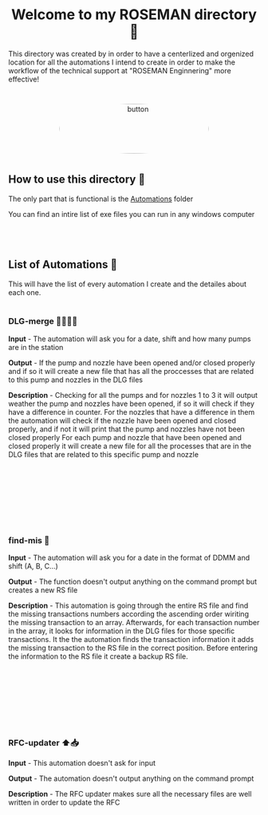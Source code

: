 <h1 align="center">Welcome to my ROSEMAN directory 👋</h1>
This directory was created by in order to have a centerlized and orgenized location for all the automations I intend to create in order to make the workflow of the technical support at "ROSEMAN Enginnering" more effective! <br><br>
<p align="center">
  <a href="https://www.roseman.tech/">
    <img src="https://media.licdn.com/dms/image/C4E1BAQFJIo2QCTY_Sw/company-background_10000/0/1595165863888/roseman_engineering_cover?e=2147483647&v=beta&t=VffMSm77VKWzF46rZb_urH5Okf1McHxVT-b5RF2Xag0" alt="button" style="width:300px; height:100px; border-radius:50%; padding:10px;"/>
  </a>
</p>

## How to use this directory 🤔
The only part that is functional is the [Automations](https://github.com/TalsCodingArea/ROSEMAN/tree/main/Automation) folder

You can find an intire list of exe files you can run in any windows computer
<br><br>
<br><br>


## List of Automations 📓

This will have the list of every automation I create and the detailes about each one.
<br><br>

### DLG-merge 🤲🏻🙏🏻
**Input** - The automation will ask you for a date, shift and how many pumps are in the station

**Output** - If the pump and nozzle have been opened and/or closed properly and if so it will create a new file that has all the proccesses that are related to this pump and nozzles in the DLG files

**Description** - Checking for all the pumps and for nozzles 1 to 3 it will output weather the pump and nozzles have been opened, if so it will check if they have a difference in counter.
For the nozzles that have a difference in them the automation will check if the nozzle have been opened and closed properly, and if not it will print that the pump and nozzles have not been closed properly
For each pump and nozzle that have been opened and closed properly it will create a new file for all the processes that are in the DLG files that are related to this specific pump and nozzle

<br><br>
---
<br><br>

### find-mis 🧐
**Input** - The automation will ask you for a date in the format of DDMM and shift (A, B, C...)

**Output** - The function doesn't output anything on the command prompt but creates a new RS file

**Description** - This automation is going through the entire RS file and find the missing transactions numbers according the ascending order wiriting the missing transaction to an array.
Afterwards, for each transaction number in the array, it looks for information in the DLG files for those specific transactions. It the the automation finds the transaction information it adds the missing transaction to the RS file in the correct position.
Before entering the information to the RS file it create a backup RS file.

<br><br>
---
<br><br>

### RFC-updater ⬆️📥
**Input** - This automation doesn't ask for input

**Output** - The automation doesn't output anything on the command prompt

**Description** - The RFC updater makes sure all the necessary files are well written in order to update the RFC


